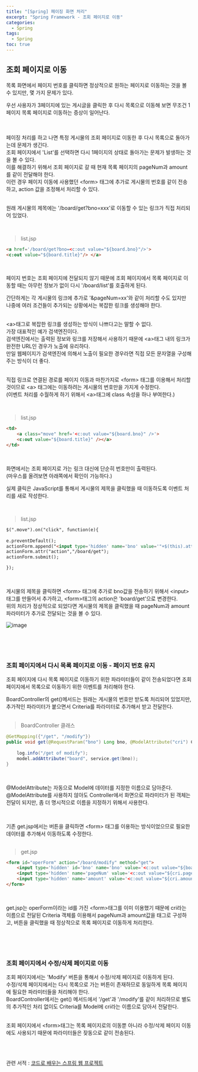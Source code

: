 ```yaml
---
title: "[Spring] 페이징 화면 처리"
excerpt: "Spring Framework - 조회 페이지로 이동"
categories: 
  - Spring
tags: 
  - Spring
toc: true
---
```



## 조회 페이지로 이동

목록 화면에서 페이지 번호를 클릭하면 정상적으로 원하는 페이지로 이동하는 것을 볼 수 있지만, 몇 가지 문제가 있다.<br>

우선 사용자가 3페이지에 있는 게시글을 클릭한 후 다시 목록으로 이동해 보면 무조건 1페이지 목록 페이지로 이동하는 증상이 일어난다.<br>

<br><br>
페이징 처리를 하고 나면 특정 게시물의 조회 페이지로 이동한 후 다시 목록으로 돌아가는데 문제가 생긴다.<br>
조회 페이지에서 'List'를 선택하면 다시 1페이지의 상태로 돌아가는 문제가 발생하는 것을 볼 수 있다.<br>
이를 해결하기 위해서 조회 페이지로 갈 때 현재 목록 페이지의 pageNum과 amount를 같이 전달해야 한다.<br>
이런 경우 페이지 이동에 사용했던 <form\> 태그에 추가로 게시물의 번호를 같이 전송하고, action 값을 조정해서 처리할 수 있다.<br>
<br>

원래 게시물의 제목에는 '/board/get?bno=xxx'로 이동할 수 있는 링크가 직접 처리되어 있었다.<br>

<br>

> list.jsp

```html
<a href='/board/get?bno=<c:out value="${board.bno}"/>'>
<c:out value="${board.title}"/> </a>
```

<br>

페이지 번호는 조회 페이지에 전달되지 않기 때문에 조회 페이지에서 목록 페이지로 이동할 때는 아무런 정보가 없이 다시 '/board/list'를 호출하게 된다.<br>

간단하게는 각 게시물의 링크에 추가로 '&pageNum=xx'와 같이 처리할 수도 있지만 나중에 여러 조건들이 추가되는 상황에서는 복잡한 링크를 생성해야 한다.<br>
<br>

<a\>태그로 복잡한 링크를 생성하는 방식이 나쁘다고는 말할 수 없다.<br>
가장 대표적인 예가 검색엔진이다.<br>
검색엔진에서는 출력된 정보와 링크를 저장해서 사용하기 때문에 <a\>태그 내의 링크가 완전한 URL인 경우가 노출에 유리하다.<br>
만일 웹페이지가 검색엔진에 의해서 노출이 필요한 경우라면 직접 모든 문자열을 구성해 주는 방식이 더 좋다.<br>
<br>

직접 링크로 연결된 경로를 페이지 이동과 마찬가지로 <form\> 태그를 이용해서 처리할 것이므로 <a\> 태그에는 이동하려는 게시물의 번호만을 가지게 수정한다.<br>
(이벤트 처리를 수월하게 하기 위해서 <a\>태그에 class 속성을 하나 부여한다.)<br>

<br>

> list.jsp

```html
<td>
    <a class="move" href='<c:out value="${board.bno}" />'>
    <c:out value="${board.title}" /></a>
</td>
```

<br>

화면에서는 조회 페이지로 가는 링크 대신에 단순히 번호만이 출력된다.<br>
(마우스를 올려보면 아래쪽에서 확인이 가능하다.)<br>

실제 클릭은 JavaScript를 통해서 게시물의 제목을 클릭했을 때 이동하도록 이벤트 처리를 새로 작성한다.<br>

<br>

> list.jsp

```html
$(".move").on("click", function(e){
    
e.preventDefault();
actionForm.append("<input type='hidden' name='bno' value='"+$(this).attr("href")+"'>");
actionForm.attr("action","/board/get");
actionForm.submit();

});
```
<br>

게시물의 제목을 클릭하면 <form\> 태그에 추가로 bno값을 전송하기 위해서 <input\>태그를 만들어서 추가하고, <form\>태그의 action은 'board/get'으로 변경한다.<br>
위의 처리가 정상적으로 되었다면 게시물의 제목을 클릭했을 때 pageNum과 amount 파라미터가 추가로 전달되는 것을 볼 수 있다.<br>

![image](https://user-images.githubusercontent.com/73421820/123269151-ad2a1300-d539-11eb-88f5-83cb194c62de.png)<br>

<br>
<br>
<br>

### 조회 페이지에서 다시 목록 페이지로 이동 - 페이지 번호 유지

조회 페이지에 다시 목록 페이지로 이동하기 위한 파라미터들이 같이 전송되었다면 조회 페이지에서 목록으로 이동하기 위한 이벤트를 처리해야 한다.<br>

BoardController의 get()메서드는 원래는 게시물의 번호만 받도록 처리되어 있었지만, 추가적인 파라미터가 붙으면서 Criteria를 파라미터로 추가해서 받고 전달한다.<br><br>

> BoardController 클래스

```java
@GetMapping({"/get", "/modify"})
public void get(@RequestParam("bno") Long bno, @ModelAttribute("cri") Criteria cri, Model model) {
    
    log.info("/get of modify");
    model.addAttribute("board", service.get(bno));
}	
```
<br>


@ModelAttribute는 자동으로 Model에 데이터를 지정한 이름으로 담아준다.<br>
@ModelAttribute를 사용하지 않아도 Controller에서 화면으로 파라미터가 된 객체는 전달이 되지만, 좀 더 명시적으로 이름을 지정하기 위해서 사용한다.<br>

<br>

기존 get.jsp에서는 버튼을 클릭하면 <form\> 태그를 이용하는 방식이었으므로 필요한 데이터를 추가해서 이동하도록 수정한다.<br>
<br>

> get.jsp

```html
<form id="operForm" action="/board/modify" method="get">
    <input type='hidden' id='bno' name='bno' value='<c:out value="${board.bno }"/>'>
    <input type='hidden' name='pageNum' value='<c:out value="${cri.pageNum }"/>'>
    <input type='hidden' name='amount' value='<c:out value="${cri.amount }"/>'>
</form>
```

<br>

get.jsp는 operForm이라는 id를 가진 <form\>태그를 이미 이용했기 때문에 cri라는 이름으로 전달된 Criteria 객체를 이용해서 pageNum과 amount값을 태그로 구성하고, 버튼을 클릭했을 때 정상적으로 목록 페이지로 이동하게 처리한다.<br>

<br><br><br>


### 조회 페이지에서 수정/삭제 페이지로 이동

조회 페이지에서는 'Modify' 버튼을 통해서 수정/삭제 페이지로 이동하게 된다.<br>
수정/삭제 페이지에서는 다시 목록으로 가는 버튼이 존재하므로 동일하게 목록 페이지에 필요한 파라미터들을 처리해야 한다.<br>
BoardController에서는 get() 메서드에서 '/get'과 '/modify'를 같이 처리하므로 별도의 추가적인 처리 없이도 Criteria를 Model에 cri라는 이름으로 담아서 전달한다.<br>
<br>

조회 페이지에서 <form\>태그는 목록 페이지로의 이동뿐 아니라 수정/삭제 페이지 이동에도 사용되기 때문에 파라미터들은 잦동으로 같이 전송된다.<br>




<br><br>

관련 서적 : [코드로 배우는 스프링 웹 프로젝트](https://cafe.naver.com/gugucoding)
<br><br>
